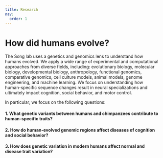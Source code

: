 ```yaml
---
title: Research
nav:
  order: 1
---
```


# How did humans evolve?

The Song lab uses a genetics and genomics lens to understand how humans evolved. We apply a wide range of experimental and computational approaches from diverse fields, including: evolutionary biology, molecular biology, developmental biology, anthropology, functional genomics, comparative genomics, cell culture models, animal models, genome engineering, and machine learning. We focus on understanding how human-specific sequence changes result in neural specializations and ultimately impact cognition, social behavior, and motor control. 

In particular, we focus on the following questions:

#### 1. What genetic variants between humans and chimpanzees contribute to human-specific traits?

#### 2. How do human-evolved genomic regions affect diseases of cognition and social behavior?

#### 3. How does genetic variation in modern humans affect normal and disease trait variation?

